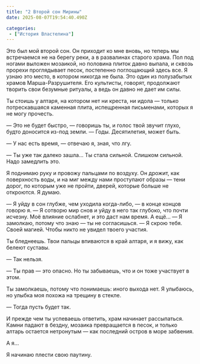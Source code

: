 ```yaml
---
title: "2 Второй сон Мирины"
date: 2025-08-07T19:54:40.490Z

categories:
 - ["История Властелина"]
---
```


Это был мой второй сон. Он приходит ко мне вновь, но теперь мы
встречаемся не на берегу реки, а в развалинах старого храма. Пол под
ногами выложен мозаикой, но половина плиток давно выпала, и сквозь
прорехи проглядывает песок, постепенно поглощающий здесь все. Я узнаю
это место, в котором никогда не была. Это один из полузабытых храмов
Марша-Разрушителя. Его культисты, говорят, продолжают творить свои
безумные ритуалы, а ведь он давно не дает им силы.

Ты стоишь у алтаря, на котором нет ни креста, ни идола — только
потрескавшаяся каменная плита, испещренная письменами, которых я не могу
прочесть.

— Это не будет быстро, — говоришь ты, и голос твой звучит глухо, будто
доносится из-под земли. — Годы. Десятилетия, может быть.

— У нас есть время, — отвечаю я, зная, что лгу.

— Ты уже так далеко зашла... Ты стала сильной. Слишком сильной. Надо
замедлить это.

Я поднимаю руку и провожу пальцами по воздуху. Он дрожит, как
поверхность воды, и на миг между нами проступают образы — тени дорог, по
которым уже не пройти, дверей, которые больше не откроются. Я думаю.

— Я уйду в сон глубже, чем уходила когда-либо, — в конце концов говорю
я. — Я сотворю мир снов и уйду в него так глубоко, что почти исчезну.
Моё влияние ослабнет, и это даст нам время. А ещё... — Я замолкаю,
потому что знаю — ты не согласишься. — Я скрою тебя. Своей магией. Чтобы
никто не увидел твоего участия.

Ты бледнеешь. Твои пальцы впиваются в край алтаря, и я вижу, как белеют
суставы.

— Так нельзя.

— Ты прав — это опасно. Но ты забываешь, что и он тоже участвует в этом.

Ты замолкаешь, потому что понимаешь: иного выхода нет. Я улыбаюсь, но
улыбка моя похожа на трещину в стекле.

— Тогда пусть будет так.

И прежде чем ты успеваешь ответить, храм начинает рассыпаться. Камни
падают в бездну, мозаика превращается в песок, и только алтарь остается
нетронутым — как последний остров в море забвения.

А я...

Я начинаю плести свою паутину.
